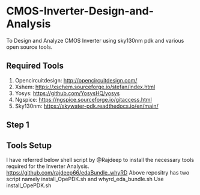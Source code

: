 # CMOS-Inverter-Design-and-Analysis
To Design and Analyze CMOS Inverter using sky130nm pdk and various open source tools. 
## Required Tools
1. Opencircuitdesign: http://opencircuitdesign.com/
2. Xshem: https://xschem.sourceforge.io/stefan/index.html
3. Yosys: https://github.com/YosysHQ/yosys
4. Ngspice: https://ngspice.sourceforge.io/gitaccess.html
5. Sky130nm: https://skywater-pdk.readthedocs.io/en/main/
## Step 1
## Tools Setup
I have referred below shell script by @Rajdeep to install the necessary tools required for the Inverter Analysis.
https://github.com/rajdeep66/edaBundle_whyRD
Above repositry has two script namely install_OpePDK.sh and whyrd_eda_bundle.sh
Use install_OpePDK.sh

